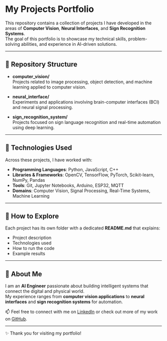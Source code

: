 # My Projects Portfolio

This repository contains a collection of projects I have developed in the areas of **Computer Vision**, **Neural Interfaces**, and **Sign Recognition Systems**.  
The goal of this portfolio is to showcase my technical skills, problem-solving abilities, and experience in AI-driven solutions.

---

## 📂 Repository Structure

- **computer_vision/**  
  Projects related to image processing, object detection, and machine learning applied to computer vision.

- **neural_interface/**  
  Experiments and applications involving brain-computer interfaces (BCI) and neural signal processing.

- **sign_recognition_system/**  
  Projects focused on sign language recognition and real-time automation using deep learning.

---

## 🚀 Technologies Used

Across these projects, I have worked with:

- **Programming Languages**: Python, JavaScript, C++  
- **Libraries & Frameworks**: OpenCV, TensorFlow, PyTorch, Scikit-learn, NumPy, Pandas  
- **Tools**: Git, Jupyter Notebooks, Arduino, ESP32, MQTT  
- **Domains**: Computer Vision, Signal Processing, Real-Time Systems, Machine Learning

---

## 📖 How to Explore

Each project has its own folder with a dedicated **README.md** that explains:

- Project description  
- Technologies used  
- How to run the code  
- Example results  

---

## 🙋 About Me

I am an **AI Engineer** passionate about building intelligent systems that connect the digital and physical world.  
My experience ranges from **computer vision applications** to **neural interfaces** and **sign recognition systems** for automation.  

📫 Feel free to connect with me on [LinkedIn](www.linkedin.com/in/empalacio) or check out more of my work on [GitHub](https://github.com/EnriqueMartinezPalacio).

---

✨ Thank you for visiting my portfolio!
